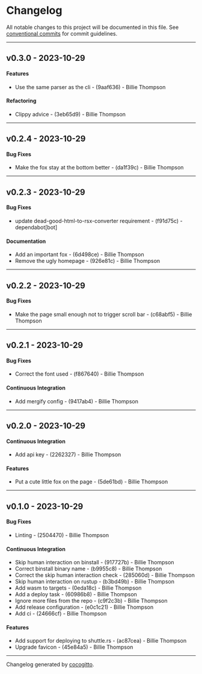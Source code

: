 # Changelog
All notable changes to this project will be documented in this file. See [conventional commits](https://www.conventionalcommits.org/) for commit guidelines.

- - -
## v0.3.0 - 2023-10-29
#### Features
- Use the same parser as the cli - (9aaf636) - Billie Thompson
#### Refactoring
- Clippy advice - (3eb65d9) - Billie Thompson

- - -

## v0.2.4 - 2023-10-29
#### Bug Fixes
- Make the fox stay at the bottom better - (da1f39c) - Billie Thompson

- - -

## v0.2.3 - 2023-10-29
#### Bug Fixes
- update dead-good-html-to-rsx-converter requirement - (f91d75c) - dependabot[bot]
#### Documentation
- Add an important fox - (6d498ce) - Billie Thompson
- Remove the ugly homepage - (926e81c) - Billie Thompson

- - -

## v0.2.2 - 2023-10-29
#### Bug Fixes
- Make the page small enough not to trigger scroll bar - (c68abf5) - Billie Thompson

- - -

## v0.2.1 - 2023-10-29
#### Bug Fixes
- Correct the font used - (f867640) - Billie Thompson
#### Continuous Integration
- Add mergify config - (9417ab4) - Billie Thompson

- - -

## v0.2.0 - 2023-10-29
#### Continuous Integration
- Add api key - (2262327) - Billie Thompson
#### Features
- Put a cute little fox on the page - (5de61bd) - Billie Thompson

- - -

## v0.1.0 - 2023-10-29
#### Bug Fixes
- Linting - (2504470) - Billie Thompson
#### Continuous Integration
- Skip human interaction on binstall - (917727b) - Billie Thompson
- Correct binstall binary name - (b9955c8) - Billie Thompson
- Correct the skip human interaction check - (285060d) - Billie Thompson
- Skip human interaction on rustup - (b3bd49b) - Billie Thompson
- Add wasm to targets - (0eda18c) - Billie Thompson
- Add a deploy task - (60986b8) - Billie Thompson
- Ignore more files from the repo - (c9f2c3b) - Billie Thompson
- Add release configuration - (e0c1c21) - Billie Thompson
- Add ci - (24666cf) - Billie Thompson
#### Features
- Add support for deploying to shuttle.rs - (ac87cea) - Billie Thompson
- Upgrade favicon - (45e84a5) - Billie Thompson

- - -

Changelog generated by [cocogitto](https://github.com/cocogitto/cocogitto).